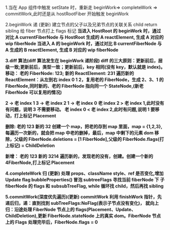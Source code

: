 1.当在 App 组件中触发 setState 时，重新走 beginWork=> completeWork => commitWork,此时还是从 hostRootFiber 开始触发 beginWork

2.beginWork 递 (更新)
建立节点的父子以及兄弟节点的关联关系 child return sibling
给 fiber 节点打上 flags 标记
<HostRoot>
<A>
<B/>
</A>
<HostRoot>
当进入 HostRoot 的 beginWork 时，通过对比 A currentFiberNode 与 HostRoot 生成的 A reactElement, 生成 A 对应的 wip fiberNode
当进入 A 的 beginWork 时，通过对比 B currentFiberNode 与 A 生成的 B reactElement, 生成 B 对应的 wip fiberNode

3.diff 算法(diff 算法发生在 beginWork 递阶段)
diff 的三大原则：更新前后，层级一致;更新前后，类型一致；更新前后，key 相同(没有 key，默认就是 index)。
移动：
老的 FiberNode: 123; 新的 ReactElement: 231
遍历新的 ReactElement：从左到右 index 0 1 2，复用老的 FiberNode，生成 2、3、1 的 FiberNode,同时新的、老的 FiberNode 指向同一个 StateNode,(新老 FiberNode 可以复用的情况)

2 -> 老 index 1
3 -> 老 index 2
1 -> 老 index 0
老 index 2 > 老 index 1,此时没有有问题，说明 3 不需要移动。
老 index 0 < 老 index 2,此时有问题,说明 1 要移动，打上标记 Placement

删除:
老的 123 新的 32
创建一个 map，把老的存到 map 里面，map = {1,2,3},每遍历一次新的，就会把 map 中老的删掉，最后，map 中剩下的元素 dom 移除，父级的 FiberNode.deletions = [1 FiberNode],父级的 FiberNode.flags(打上标记) = ChildDeletion

新增：
老的 123 新的 3214
遍历新的，发现老的没有，创建。创建一个新的 4FiberNode,打上标记 Placement

4.completeWork 归 (更新)
处理 props、className style、ref 是否变化,增加 Update flag
bubbleProperties() 冒泡 subtreeFlags
寻找当前 fiberNode 下 子 fiberNode 的 flags 和 subsubTreeFlag, while 循环找 child，然后再找 sibling

5.commitWork(深度优先遍历)(更新)
commitWork 利用 finishWork 指针，先递后归，递：直到找到 subTreeFlags:NoFlag(表示子节点没有变化)， 就向上归：沿途处理 FiberNode 节点上的 flags(Placement、Update、ChildDeletion),更新 FiberNode.stateNode 上的真实 dom。FiberNode 节点上的 Flags 处理完毕后，FiberNode.flags = 0
